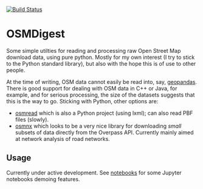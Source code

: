 [![Build Status](https://travis-ci.org/MatthewDaws/OSMDigest.svg?branch=master)](https://travis-ci.org/MatthewDaws/OSMDigest)

# OSMDigest

Some simple utilties for reading and processing raw Open Street Map download data, using pure python.  Mostly for my own interest (I try to stick to the Python standard library), but also with the hope this is of use to other people.

At the time of writing, OSM data cannot easily be read into, say, [geopandas](http://geopandas.org/).  There is good support for dealing with OSM data in C++ or Java, for example, and for serious processing, the size of the datasets suggests that this is the way to go.  Sticking with Python, other options are:

- [osmread](https://github.com/dezhin/osmread) which is also a Python project (using lxml); can also read PBF files (slowly).
- [osmnx](https://github.com/gboeing/osmnx) which looks to be a very nice library for downloading *small* subsets of data directly from the Overpass API.  Currently mainly aimed at network analysis of road networks.

## Usage

Currently under active development.  See [notebooks](notebooks) for some Jupyter notebooks demoing features.
